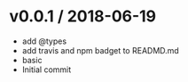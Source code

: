 
v0.0.1 / 2018-06-19
==================

  * add @types
  * add travis and npm badget to READMD.md
  * basic
  * Initial commit
